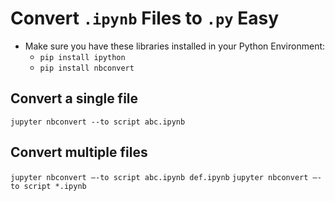 # Convert `.ipynb` Files to `.py` Easy

- Make sure you have these libraries installed in your Python Environment:
  - `pip install ipython`
  - `pip install nbconvert`

## Convert a single file

`jupyter nbconvert --to script abc.ipynb`

## Convert multiple files

`jupyter nbconvert —-to script abc.ipynb def.ipynb`
`jupyter nbconvert —-to script *.ipynb`
